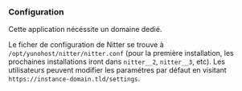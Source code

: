 ### Configuration

Cette application nécéssite un domaine dedié.

Le ficher de configuration de Nitter se trouve à `/opt/yunohost/nitter/nitter.conf` (pour la première installation, les prochaines installations iront dans `nitter__2`, `nitter__3`, etc). Les utilisateurs peuvent modifier les paramétres par défaut en visitant `https://instance-domain.tld/settings`.
